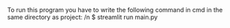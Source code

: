 To run this program you have to write the following command in cmd in the same directory as project: /n
$ streamlit run main.py

